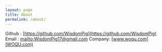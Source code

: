 ```yaml
---
layout: page
title: About
permalink: /about/
---
```


Github : [https://github.com/WisdomPig](https://github.com/WisdomPig)
Email  : [mailto:WisdomPig17@gmail.com](WisdomPig17@gmail.com)
Company: [www.woqu.com](WOQU.com)
